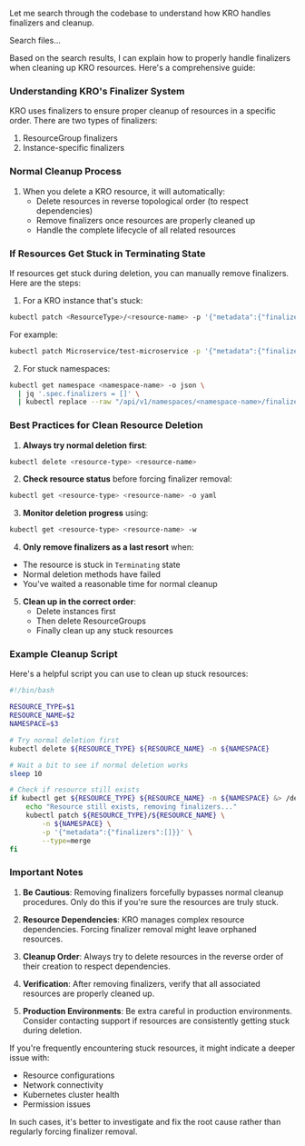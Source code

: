 Let me search through the codebase to understand how KRO handles finalizers and cleanup.

Search files...


Based on the search results, I can explain how to properly handle finalizers when cleaning up KRO resources. Here's a comprehensive guide:

### Understanding KRO's Finalizer System

KRO uses finalizers to ensure proper cleanup of resources in a specific order. There are two types of finalizers:
1. ResourceGroup finalizers
2. Instance-specific finalizers

### Normal Cleanup Process

1. When you delete a KRO resource, it will automatically:
   - Delete resources in reverse topological order (to respect dependencies)
   - Remove finalizers once resources are properly cleaned up
   - Handle the complete lifecycle of all related resources

### If Resources Get Stuck in Terminating State

If resources get stuck during deletion, you can manually remove finalizers. Here are the steps:

1. For a KRO instance that's stuck:
```bash
kubectl patch <ResourceType>/<resource-name> -p '{"metadata":{"finalizers":[]}}' --type=merge
```

For example:
```bash
kubectl patch Microservice/test-microservice -p '{"metadata":{"finalizers":[]}}' --type=merge
```

2. For stuck namespaces:
```bash
kubectl get namespace <namespace-name> -o json \
  | jq '.spec.finalizers = []' \
  | kubectl replace --raw "/api/v1/namespaces/<namespace-name>/finalize" -f -
```

### Best Practices for Clean Resource Deletion

1. **Always try normal deletion first**:
```bash
kubectl delete <resource-type> <resource-name>
```

2. **Check resource status** before forcing finalizer removal:
```bash
kubectl get <resource-type> <resource-name> -o yaml
```

3. **Monitor deletion progress** using:
```bash
kubectl get <resource-type> <resource-name> -w
```

4. **Only remove finalizers as a last resort** when:
- The resource is stuck in `Terminating` state
- Normal deletion methods have failed
- You've waited a reasonable time for normal cleanup

5. **Clean up in the correct order**:
   - Delete instances first
   - Then delete ResourceGroups
   - Finally clean up any stuck resources

### Example Cleanup Script

Here's a helpful script you can use to clean up stuck resources:

```bash
#!/bin/bash

RESOURCE_TYPE=$1
RESOURCE_NAME=$2
NAMESPACE=$3

# Try normal deletion first
kubectl delete ${RESOURCE_TYPE} ${RESOURCE_NAME} -n ${NAMESPACE}

# Wait a bit to see if normal deletion works
sleep 10

# Check if resource still exists
if kubectl get ${RESOURCE_TYPE} ${RESOURCE_NAME} -n ${NAMESPACE} &> /dev/null; then
    echo "Resource still exists, removing finalizers..."
    kubectl patch ${RESOURCE_TYPE}/${RESOURCE_NAME} \
        -n ${NAMESPACE} \
        -p '{"metadata":{"finalizers":[]}}' \
        --type=merge
fi
```

### Important Notes

1. **Be Cautious**: Removing finalizers forcefully bypasses normal cleanup procedures. Only do this if you're sure the resources are truly stuck.

2. **Resource Dependencies**: KRO manages complex resource dependencies. Forcing finalizer removal might leave orphaned resources.

3. **Cleanup Order**: Always try to delete resources in the reverse order of their creation to respect dependencies.

4. **Verification**: After removing finalizers, verify that all associated resources are properly cleaned up.

5. **Production Environments**: Be extra careful in production environments. Consider contacting support if resources are consistently getting stuck during deletion.

If you're frequently encountering stuck resources, it might indicate a deeper issue with:
- Resource configurations
- Network connectivity
- Kubernetes cluster health
- Permission issues

In such cases, it's better to investigate and fix the root cause rather than regularly forcing finalizer removal.
